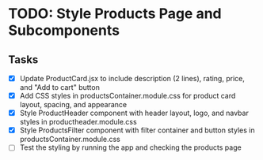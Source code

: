 # TODO: Style Products Page and Subcomponents

## Tasks

- [x] Update ProductCard.jsx to include description (2 lines), rating, price, and "Add to cart" button
- [x] Add CSS styles in productsContainer.module.css for product card layout, spacing, and appearance
- [x] Style ProductHeader component with header layout, logo, and navbar styles in productheader.module.css
- [x] Style ProductsFilter component with filter container and button styles in productsContainer.module.css
- [ ] Test the styling by running the app and checking the products page
